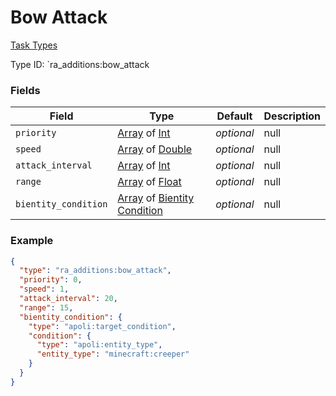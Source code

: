 # Bow Attack
[Task Types](../task_types.md)

Type ID: `ra_additions:bow_attack
### Fields
 | Field | Type | Default | Description | 
|---|---|---|---|
 | `priority` | [Array](../data_types/array.md) of [Int](../data_types/int.md) | _optional_ | null | 
 | `speed` | [Array](../data_types/array.md) of [Double](../data_types/double.md) | _optional_ | null | 
 | `attack_interval` | [Array](../data_types/array.md) of [Int](../data_types/int.md) | _optional_ | null | 
 | `range` | [Array](../data_types/array.md) of [Float](../data_types/float.md) | _optional_ | null | 
 | `bientity_condition` | [Array](../data_types/array.md) of [Bientity Condition](../bientity_condition_types.md) | _optional_ | null | 

### Example
```json
{
  "type": "ra_additions:bow_attack",
  "priority": 0,
  "speed": 1,
  "attack_interval": 20,
  "range": 15,
  "bientity_condition": {
    "type": "apoli:target_condition",
    "condition": {
      "type": "apoli:entity_type",
      "entity_type": "minecraft:creeper"
    }
  }
}
```

